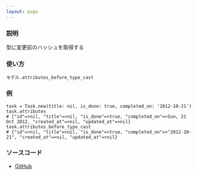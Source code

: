 ```yaml
---
layout: page
---
```

### 説明
型に変更前のハッシュを取得する

### 使い方
    モデル.attributes_before_type_cast

### 例
    task = Task.new(title: nil, is_done: true, completed_on: '2012-10-21')
    task.attributes
    # {"id"=>nil, "title"=>nil, "is_done"=>true, "completed_on"=>Sun, 21 Oct 2012, "created_at"=>nil, "updated_at"=>nil}
    task.attributes_before_type_cast
    # {"id"=>nil, "title"=>nil, "is_done"=>true, "completed_on"=>"2012-10-21", "created_at"=>nil, "updated_at"=>nil}

### ソースコード
* [GitHub](https://github.com/rails/rails/blob/f33d52c95217212cbacc8d5e44b5a8e3cdc6f5b3/activerecord/lib/active_record/attribute_methods/before_type_cast.rb#L63)